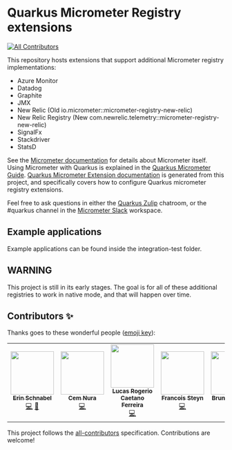 # Quarkus Micrometer Registry extensions
<!-- ALL-CONTRIBUTORS-BADGE:START - Do not remove or modify this section -->
[![All Contributors](https://img.shields.io/badge/all_contributors-5-orange.svg?style=flat-square)](#contributors-)
<!-- ALL-CONTRIBUTORS-BADGE:END -->

This repository hosts extensions that support additional Micrometer registry implementations:

* Azure Monitor
* Datadog
* Graphite
* JMX
* New Relic (Old io.micrometer::micrometer-registry-new-relic)
* New Relic Registry (New com.newrelic.telemetry::micrometer-registry-new-relic)
* SignalFx
* Stackdriver
* StatsD

See the [Micrometer documentation](https://micrometer.io/) for details about Micrometer itself. Using Micrometer with Quarkus is explained in the [Quarkus Micrometer Guide](https://quarkus.io/guides/micrometer). [Quarkus Micrometer Extension documentation](https://quarkiverse.github.io/quarkiverse-docs/quarkus-micrometer-registry/dev/index.html) is generated from this project, and specifically covers how to configure Quarkus micrometer registry extensions.

Feel free to ask questions in either the [Quarkus Zulip](https://quarkusio.zulipchat.com/) chatroom, or the #quarkus channel in the [Micrometer Slack](https://join.slack.com/t/micrometer-metrics/shared_invite/zt-ewo3kcs0-Ji3aOAqTxnjYPEFBBI5HqQ) workspace.

## Example applications

Example applications can be found inside the integration-test folder.

## WARNING

This project is still in its early stages. The goal is for all of these additional registries to work in native mode,
and that will happen over time.

## Contributors ✨

Thanks goes to these wonderful people ([emoji key](https://allcontributors.org/docs/en/emoji-key)):

<!-- ALL-CONTRIBUTORS-LIST:START - Do not remove or modify this section -->
<!-- prettier-ignore-start -->
<!-- markdownlint-disable -->
<table>
  <tr>
    <td align="center"><a href="https://www.ebullient.dev"><img src="https://avatars1.githubusercontent.com/u/808713?v=4?s=100" width="100px;" alt=""/><br /><sub><b>Erin Schnabel</b></sub></a><br /><a href="https://github.com/quarkiverse/quarkus-micrometer-registry/commits?author=ebullient" title="Code">💻</a> <a href="#maintenance-ebullient" title="Maintenance">🚧</a></td>
    <td align="center"><a href="http://cemnura.com"><img src="https://avatars.githubusercontent.com/u/24714913?v=4?s=100" width="100px;" alt=""/><br /><sub><b>Cem Nura</b></sub></a><br /><a href="https://github.com/quarkiverse/quarkus-micrometer-registry/commits?author=cemnura" title="Code">💻</a></td>
    <td align="center"><a href="https://github.com/luneo7"><img src="https://avatars.githubusercontent.com/u/8834774?v=4?s=100" width="100px;" alt=""/><br /><sub><b>Lucas Rogerio Caetano Ferreira</b></sub></a><br /><a href="https://github.com/quarkiverse/quarkus-micrometer-registry/commits?author=luneo7" title="Code">💻</a></td>
    <td align="center"><a href="https://github.com/TFyre"><img src="https://avatars.githubusercontent.com/u/1469570?v=4?s=100" width="100px;" alt=""/><br /><sub><b>Francois Steyn</b></sub></a><br /><a href="https://github.com/quarkiverse/quarkus-micrometer-registry/commits?author=TFyre" title="Code">💻</a></td>
    <td align="center"><a href="http://brunobat.com/about"><img src="https://avatars.githubusercontent.com/u/2318030?v=4?s=100" width="100px;" alt=""/><br /><sub><b>Bruno Baptista</b></sub></a><br /><a href="https://github.com/quarkiverse/quarkus-micrometer-registry/commits?author=brunobat" title="Code">💻</a></td>
  </tr>
</table>

<!-- markdownlint-restore -->
<!-- prettier-ignore-end -->

<!-- ALL-CONTRIBUTORS-LIST:END -->

This project follows the [all-contributors](https://github.com/all-contributors/all-contributors) specification. Contributions are welcome!
